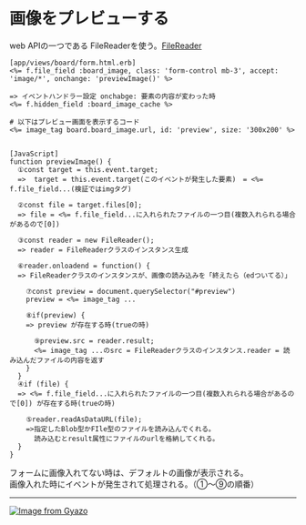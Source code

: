 # 画像をプレビューする
web APIの一つである FileReaderを使う。[FileReader](https://developer.mozilla.org/ja/docs/Web/API/FileReader)    

~~~
[app/views/board/form.html.erb]
<%= f.file_field :board_image, class: 'form-control mb-3', accept: 'image/*', onchange: 'previewImage()' %>
                                                                              => イベントハンドラー設定 onchabge: 要素の内容が変わった時
<%= f.hidden_field :board_image_cache %>
 
# 以下はプレビュー画面を表示するコード
<%= image_tag board.board_image.url, id: 'preview', size: '300x200' %>


[JavaScript]
function previewImage() {
  ①const target = this.event.target;
  =>  target = this.event.target(このイベントが発生した要素)　= <%= f.file_field...(検証ではimgタグ)
  
  ②const file = target.files[0];
  => file = <%= f.file_field...に入れられたファイルの一つ目(複数入れられる場合があるので[0])
  
  ③const reader = new FileReader();
  => reader = FileReaderクラスのインスタンス生成
  
  ⑥reader.onloadend = function() {
  => FileReaderクラスのインスタンスが、画像の読み込みを「終えたら（edついてる）」
  
    ⑦const preview = document.querySelector("#preview")
    preview = <%= image_tag ...
    
    ⑧if(preview) {
    => preview が存在する時(trueの時)
    
      ⑨preview.src = reader.result;
      <%= image_tag ...のsrc = FileReaderクラスのインスタンス.reader = 読み込んだファイルの内容を返す
    }
  }
  ④if (file) {
  => <%= f.file_field...に入れられたファイルの一つ目(複数入れられる場合があるので[0]) が存在する時(trueの時)
  
    ⑤reader.readAsDataURL(file);
    =>指定したBlob型かFIle型のファイルを読み込んでくれる。
      読み込むとresult属性にファイルのurlを格納してくれる。
  }
}
~~~
フォームに画像入れてない時は、デフォルトの画像が表示される。    
画像入れた時にイベントが発生されて処理される。（①〜⑨の順番）
***
[![Image from Gyazo](https://i.gyazo.com/eecff8470182d8c56fb11c1ccfcc4c34.png)](https://gyazo.com/eecff8470182d8c56fb11c1ccfcc4c34)
